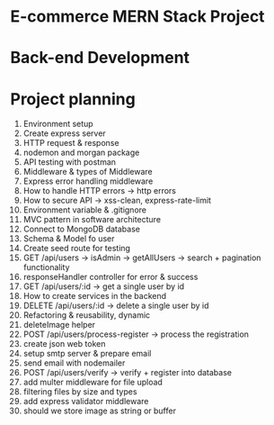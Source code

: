 # E-commerce MERN Stack Project
# Back-end Development

# Project planning
1. Environment setup
2. Create express server
3. HTTP request & response
4. nodemon and morgan package
5. API testing with postman
6. Middleware & types of Middleware
7. Express error handling middleware
8. How to handle HTTP errors -> http errors
9. How to secure API -> xss-clean, express-rate-limit
10. Environment variable & .gitignore
11. MVC pattern in software architecture
12. Connect to MongoDB database
13. Schema & Model fo user
14. Create seed route for testing
15. GET /api/users -> isAdmin -> getAllUsers -> search + pagination functionality
16. responseHandler controller for error & success
17. GET /api/users/:id -> get a single user by id
18. How to create services in the backend
19. DELETE /api/users/:id -> delete a single user by id
20. Refactoring & reusability, dynamic
21. deleteImage helper
22. POST /api/users/process-register -> process the registration
23. create json web token
24. setup smtp server & prepare email
25. send email with nodemailer
26. POST /api/users/verify -> verify + register into database
27. add multer middleware for file upload
28. filtering files by size and types
29. add express validator middleware
30. should we store image as string or buffer